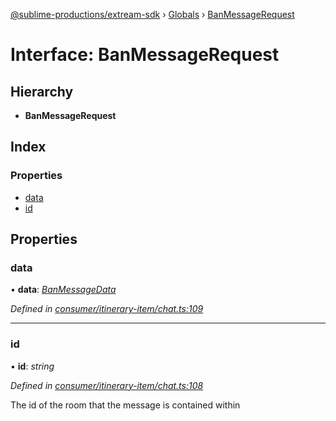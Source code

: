 [@sublime-productions/extream-sdk](../README.md) › [Globals](../globals.md) › [BanMessageRequest](banmessagerequest.md)

# Interface: BanMessageRequest

## Hierarchy

* **BanMessageRequest**

## Index

### Properties

* [data](banmessagerequest.md#data)
* [id](banmessagerequest.md#id)

## Properties

###  data

• **data**: *[BanMessageData](banmessagedata.md)*

*Defined in [consumer/itinerary-item/chat.ts:109](https://github.com/Extream-SaaS/ex-sdk/blob/936e0b7/src/consumer/itinerary-item/chat.ts#L109)*

___

###  id

• **id**: *string*

*Defined in [consumer/itinerary-item/chat.ts:108](https://github.com/Extream-SaaS/ex-sdk/blob/936e0b7/src/consumer/itinerary-item/chat.ts#L108)*

The id of the room that the message is contained within
